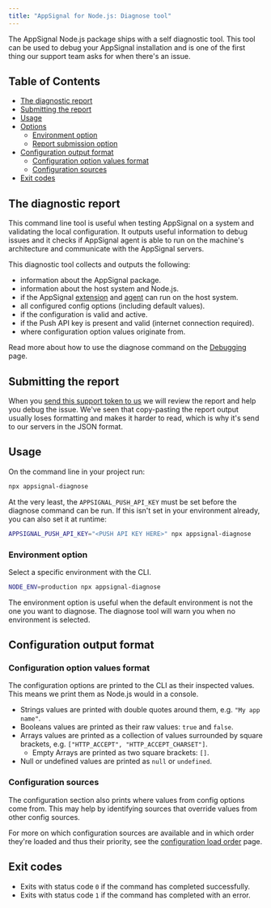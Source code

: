 ```yaml
---
title: "AppSignal for Node.js: Diagnose tool"
---
```


The AppSignal Node.js package ships with a self diagnostic tool. This tool can be used to debug your AppSignal installation and is one of the first thing our support team asks for when there's an issue.

## Table of Contents

- [The diagnostic report](#the-diagnostic-report)
- [Submitting the report](#submitting-the-report)
- [Usage](#usage)
- [Options](#options)
  - [Environment option](#environment-option)
  - [Report submission option](#report-submission-option)
- [Configuration output format](#configuration-output-format)
  - [Configuration option values format](#configuration-option-values-format)
  - [Configuration sources](#configuration-sources)
- [Exit codes](#exit-codes)

## The diagnostic report

This command line tool is useful when testing AppSignal on a system and validating the local configuration. It outputs useful information to debug issues and it checks if AppSignal agent is able to run on the machine's architecture and communicate with the AppSignal servers.

This diagnostic tool collects and outputs the following:

- information about the AppSignal package.
- information about the host system and Node.js.
- if the AppSignal [extension](/appsignal/how-appsignal-operates.html#extension) and [agent](/appsignal/how-appsignal-operates.html#agent) can run on the host system.
- all configured config options (including default values).
- if the configuration is valid and active.
- if the Push API key is present and valid (internet connection required).
- where configuration option values originate from.

Read more about how to use the diagnose command on the [Debugging][debugging] page.

## Submitting the report

When you [send this support token to us](mailto:support@appsignal.com) we will review the report and help you debug the issue. We've seen that copy-pasting the report output usually loses formatting and makes it harder to read, which is why it's send to our servers in the JSON format.

## Usage

On the command line in your project run:

```bash
npx appsignal-diagnose
```

At the very least, the `APPSIGNAL_PUSH_API_KEY` must be set before the diagnose command can be run. If this isn't set in your environment already, you can also set it at runtime:

```bash
APPSIGNAL_PUSH_API_KEY="<PUSH API KEY HERE>" npx appsignal-diagnose
```

### Environment option

Select a specific environment with the CLI.

```bash
NODE_ENV=production npx appsignal-diagnose
```

The environment option is useful when the default environment is not the one you want to diagnose. The diagnose tool will warn you when no environment is selected.

## Configuration output format

### Configuration option values format

The configuration options are printed to the CLI as their inspected values. This means we print them as Node.js would in a console.

- Strings values are printed with double quotes around them, e.g. `"My app name"`.
- Booleans values are printed as their raw values: `true` and `false`.
- Arrays values are printed as a collection of values surrounded by square brackets, e.g. `["HTTP_ACCEPT", "HTTP_ACCEPT_CHARSET"]`.
  - Empty Arrays are printed as two square brackets: `[]`.
- Null or undefined values are printed as `null` or `undefined`.

### Configuration sources

The configuration section also prints where values from config options come from. This may help by identifying sources that override values from other config sources.

For more on which configuration sources are available and in which order they're loaded and thus their priority, see the [configuration load order](/nodejs/configuration/load-order.html) page.

## Exit codes

- Exits with status code `0` if the command has completed successfully.
- Exits with status code `1` if the command has completed with an error.

[debugging]: /support/debugging.html
